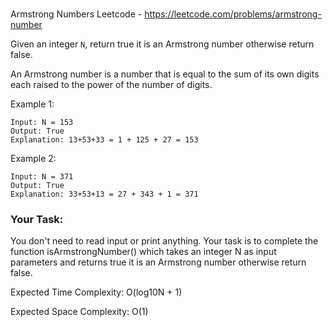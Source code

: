 # 	
Armstrong Numbers
Leetcode - https://leetcode.com/problems/armstrong-number


Given an integer `N`, return true it is an Armstrong number otherwise return false.

An Armstrong number is a number that is equal to the sum of its own digits each raised to the power of the number of digits.

Example 1:

    Input: N = 153
    Output: True
    Explanation: 13+53+33 = 1 + 125 + 27 = 153

Example 2:

    Input: N = 371
    Output: True
    Explanation: 33+53+13 = 27 + 343 + 1 = 371

### Your Task:

You don't need to read input or print anything. Your task is to complete the function isArmstrongNumber() which takes an integer N as input parameters and returns true it is an Armstrong number otherwise return false.

Expected Time Complexity: O(log10N + 1)

Expected Space Complexity: O(1)